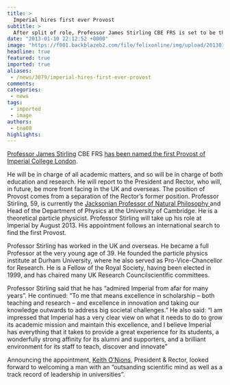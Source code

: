 ```yaml
---
title: >
  Imperial hires first ever Provost
subtitle: >
  After split of role, Professor James Stirling CBE FRS is set to be the first Provost of Imperial
date: "2013-01-10 22:12:52 +0000"
image: "https://f001.backblazeb2.com/file/felixonline/img/upload/201301102213-tna08-stirlingwj_1000.jpg"
headline: true
featured: true
imported: true
aliases:
 - /news/3079/imperial-hires-first-ever-provost
comments:
categories:
 - news
tags:
 - imported
 - image
authors:
 - tna08
highlights:
---
```


[Professor James Stirling](http://www.phy.cam.ac.uk/people/stirlingwj.php) CBE FRS [has been named the first Provost of Imperial College London](http://www.timeshighereducation.co.uk/story.asp?storycode=422136).

He will be in charge of all academic matters, and so will be in charge of both education and research. He will report to the President and Rector, who will, in future, be more front facing in the UK and overseas. The position of Provost comes from a separation of the Rector’s former position.
 Professor Stirling, 59, is currently the [Jacksonian Professor of Natural Philosophy ](http://en.wikipedia.org/wiki/Jacksonian_Professor_of_Natural_Philosophy)and Head of the Department of Physics at the University of Cambridge. He is a theoretical particle physicist. Professor Stirling will take up his role at Imperial by August 2013. His appointment follows an international search to find the first Provost.

Professor Stirling has worked in the UK and overseas. He became a full Professor at the very young age of 39. He founded the particle physics institute at Durham University, where he also served as Pro-Vice-Chancellor for Research. He is a Fellow of the Royal Society, having been elected in 1999, and has chaired many UK Research Councilscientific committees.

Professor Stirling said that he has “admired Imperial from afar for many years”. He continued: “To me that means excellence in scholarship – both teaching and research – and excellence in innovation and taking our knowledge outwards to address big societal challenges.” He also said: “I am impressed that Imperial has a very clear view on what it needs to do to grow its academic mission and maintain this excellence, and I believe Imperial has everything that it takes to provide a great experience for its students, a wonderfully strong affinity for its alumni and supporters, and a brilliant environment for its staff to teach, discover and innovate”

Announcing the appointment, [Keith O’Nions](http://www3.imperial.ac.uk/people/k.onions), President & Rector, looked forward to welcoming a man with an “outsanding scientific mind as well as a track record of leadership in universities”.
